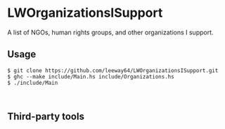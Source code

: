 # LWOrganizationsISupport

A list of NGOs, human rights groups, and other organizations I support.



## Usage

```
$ git clone https://github.com/leeway64/LWOrganizationsISupport.git
$ ghc --make include/Main.hs include/Organizations.hs
$ ./include/Main



```

## Third-party tools


